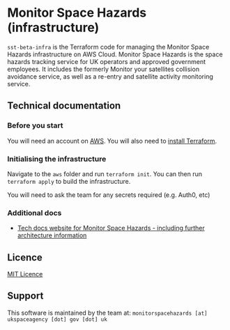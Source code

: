 # Monitor Space Hazards (infrastructure)

`sst-beta-infra` is the Terraform code for managing the Monitor Space Hazards infrastructure on AWS Cloud. Monitor Space Hazards is the space hazards tracking service for UK operators and approved government employees. It includes the formerly Monitor your satellites collision avoidance service, as well as a re-entry and satellite activity monitoring service. 

## Technical documentation

### Before you start
You will need an account on [AWS](https://aws.amazon.com/). You will also need to [install Terraform](https://developer.hashicorp.com/terraform/install?product_intent=terraform).

### Initialising the infrastructure
Navigate to the `aws` folder and run `terraform init`. You can then run `terraform apply` to build the infrastructure.

You will need to ask the team for any secrets required (e.g. Auth0, etc)

### Additional docs
* [Tech docs website for Monitor Space Hazards - including further architecture information](https://mys-tech-docs.onrender.com/)

## Licence
[MIT Licence](LICENCE)

## Support
This software is maintained by the team at: `monitorspacehazards [at] ukspaceagency [dot] gov [dot] uk`
